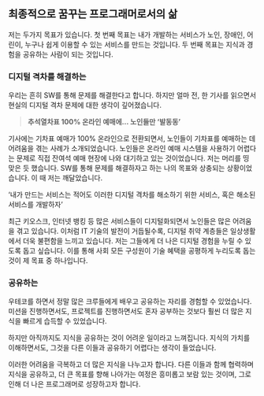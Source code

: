 ## 최종적으로 꿈꾸는 프로그래머로서의 삶

저는 두가지 목표가 있습니다. 첫 번째 목표는 내가 개발하는 서비스가 노인, 장애인, 어린이, 누구나 쉽게 이용할 수 있는 서비스를 만드는 것입니다. 두 번째 목표는 지식과 경험을 공유하는 사람이 되는 것입니다.

### 디지털 격차를 해결하는

우리는 흔히 SW를 통해 문제를 해결한다고 합니다. 하지만 얼마 전, 한 기사를 읽으면서 현실의 디지털 격차 문제에 대한 생각이 깊어졌습니다.

> ****추석열차표 100% 온라인 예매에… 노인들만 ‘발동동’****
> 

기사에는 기차표 예매가 100% 온라인으로 전환되면서, 노인들이 기차표를 예매하는 데 어려움을 겪는 사례가 소개되었습니다. 노인들은 온라인 예매 시스템을 사용하기 어렵다는 문제로 직접 잔여석 예매 현장에 나와 대기하고 있는 것이었습니다. 저는 머리를 띵 맞은 듯 했습니다. SW를 통해 문제를 해결하자고 하는 나의 목표와 상충되는 상황이었습니다. 이 때 저는 깨달았습니다. 

‘내가 만드는 서비스는 적어도 이러한 디지털 격차를 해소하기 위한 서비스, 혹은 해소된 서비스를 개발하자’  

최근 키오스크, 인터넷 뱅킹 등 많은 서비스들이 디지털화되면서 노인들은 많은 어려움을 겪고 있습니다. 이처럼 IT 기술의 발전이 거듭될수록, 디지털 취약 계층들은 일상생활에서 더욱 불편함을 느끼고 있습니다. 저는 그들에게 더 나은 디지털 경험을 누릴 수 있도록 돕고 싶습니다. 이를 통해 사회 모든 구성원이 기술 혜택을 공평하게 누리도록 돕는 것이 제 목표 중 하나입니다.

### 공유하는

우테코를 하면서 정말 많은 크루들에게 배우고 공유하는 자리를 경험할 수 있었습니다. 미션을 진행하면서도, 프로젝트를 진행하면서도 혼자 공부하는 것보다 훨씬 더 많은 지식을 빠르게 습득할 수 있었습니다. 

하지만 아직까지도 지식을 공유하는 것이 어려운 일이라고 느껴집니다. 지식의 가치를 이해하면서도, 그것을 다른 이들과 공유하기 어렵다는 생각이 들었습니다.

이러한 어려움을 극복하고 더 많은 지식을 나누고자 합니다. 다른 이들과 함께 협력하며 지식을 공유하고, 더 큰 목표를 향해 나아가는 여정은 흥미롭고 보람 있는 것이며, 그로 인해 더 나은 프로그래머로 성장하고자 합니다.